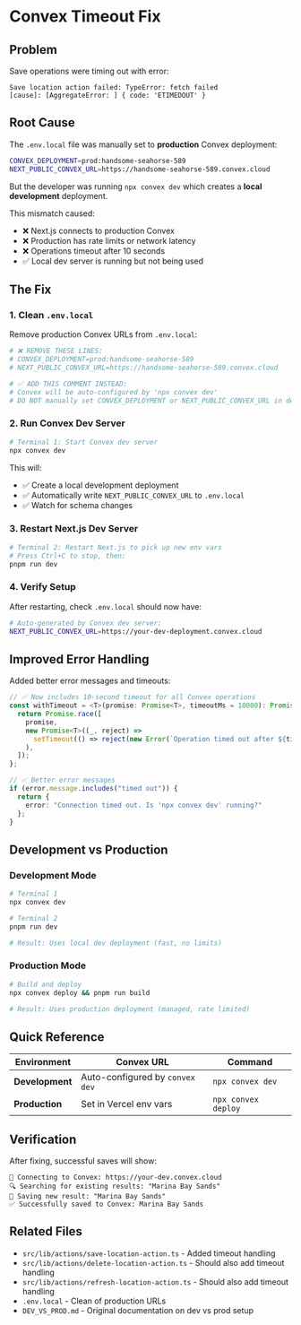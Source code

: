 # Convex Timeout Fix

## Problem

Save operations were timing out with error:
```
Save location action failed: TypeError: fetch failed
[cause]: [AggregateError: ] { code: 'ETIMEDOUT' }
```

## Root Cause

The `.env.local` file was manually set to **production** Convex deployment:
```bash
CONVEX_DEPLOYMENT=prod:handsome-seahorse-589
NEXT_PUBLIC_CONVEX_URL=https://handsome-seahorse-589.convex.cloud
```

But the developer was running `npx convex dev` which creates a **local development** deployment.

This mismatch caused:
- ❌ Next.js connects to production Convex
- ❌ Production has rate limits or network latency
- ❌ Operations timeout after 10 seconds
- ✅ Local dev server is running but not being used

## The Fix

### 1. Clean `.env.local`

Remove production Convex URLs from `.env.local`:

```bash
# ❌ REMOVE THESE LINES:
# CONVEX_DEPLOYMENT=prod:handsome-seahorse-589
# NEXT_PUBLIC_CONVEX_URL=https://handsome-seahorse-589.convex.cloud

# ✅ ADD THIS COMMENT INSTEAD:
# Convex will be auto-configured by 'npx convex dev'
# DO NOT manually set CONVEX_DEPLOYMENT or NEXT_PUBLIC_CONVEX_URL in development
```

### 2. Run Convex Dev Server

```bash
# Terminal 1: Start Convex dev server
npx convex dev
```

This will:
- ✅ Create a local development deployment
- ✅ Automatically write `NEXT_PUBLIC_CONVEX_URL` to `.env.local`
- ✅ Watch for schema changes

### 3. Restart Next.js Dev Server

```bash
# Terminal 2: Restart Next.js to pick up new env vars
# Press Ctrl+C to stop, then:
pnpm run dev
```

### 4. Verify Setup

After restarting, check `.env.local` should now have:
```bash
# Auto-generated by Convex dev server:
NEXT_PUBLIC_CONVEX_URL=https://your-dev-deployment.convex.cloud
```

## Improved Error Handling

Added better error messages and timeouts:

```typescript
// ✅ Now includes 10-second timeout for all Convex operations
const withTimeout = <T>(promise: Promise<T>, timeoutMs = 10000): Promise<T> => {
  return Promise.race([
    promise,
    new Promise<T>((_, reject) =>
      setTimeout(() => reject(new Error(`Operation timed out after ${timeoutMs}ms`)), timeoutMs)
    ),
  ]);
};

// ✅ Better error messages
if (error.message.includes("timed out")) {
  return {
    error: "Connection timed out. Is 'npx convex dev' running?"
  };
}
```

## Development vs Production

### Development Mode
```bash
# Terminal 1
npx convex dev

# Terminal 2
pnpm run dev

# Result: Uses local dev deployment (fast, no limits)
```

### Production Mode
```bash
# Build and deploy
npx convex deploy && pnpm run build

# Result: Uses production deployment (managed, rate limited)
```

## Quick Reference

| Environment | Convex URL | Command |
|-------------|-----------|---------|
| **Development** | Auto-configured by `convex dev` | `npx convex dev` |
| **Production** | Set in Vercel env vars | `npx convex deploy` |

## Verification

After fixing, successful saves will show:
```
🔗 Connecting to Convex: https://your-dev.convex.cloud
🔍 Searching for existing results: "Marina Bay Sands"
💾 Saving new result: "Marina Bay Sands"
✅ Successfully saved to Convex: Marina Bay Sands
```

## Related Files
- `src/lib/actions/save-location-action.ts` - Added timeout handling
- `src/lib/actions/delete-location-action.ts` - Should also add timeout handling
- `src/lib/actions/refresh-location-action.ts` - Should also add timeout handling
- `.env.local` - Clean of production URLs
- `DEV_VS_PROD.md` - Original documentation on dev vs prod setup

